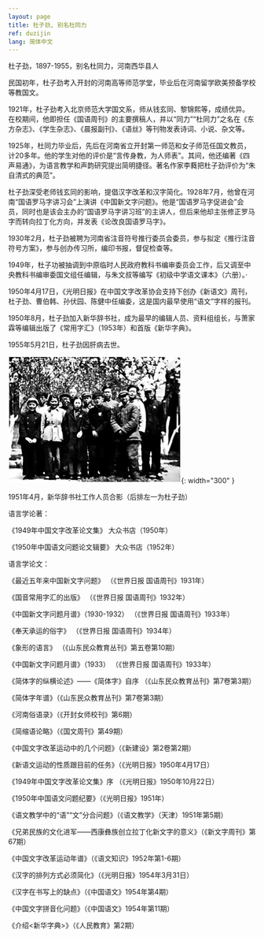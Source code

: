 ```yaml
---
layout: page
title: 杜子劲, 别名杜同力
ref: duzijin
lang: 简体中文
---
```


杜子劲，1897-1955，别名杜同力，河南西华县人

民国初年，杜子劲考入开封的河南高等师范学堂，毕业后在河南留学欧美预备学校等教国文。

1921年，杜子劲考入北京师范大学国文系，师从钱玄同、黎锦熙等，成绩优异。在校期间，他即担任《国语周刊》的主要撰稿人，并以“同力”“杜同力”之名在《东方杂志》、《学生杂志》、《晨报副刊》、《语丝》等刊物发表诗词、小说、杂文等。

1925年，杜同力毕业后，先后在河南省立开封第一师范和女子师范任国文教员，计20多年。他的学生对他的评价是“言传身教，为人师表”。其间，他还编著《四声易通》，为语言教学和声韵研究提出简明捷径。著名作家李蕤把杜子劲评价为“朱自清式的典范”。

杜子劲深受老师钱玄同的影响，提倡汉字改革和汉字简化。1928年7月，他曾在河南“国语罗马字讲习会”上演讲《中国新文字问题》。他是“国语罗马字促进会”会员，同时也是该会主办的“国语罗马字讲习班”的主讲人，但后来他却主张修正罗马字而转向拉丁化方向，并发表《论改良国语罗马字》。

1930年2月，杜子劲被聘为河南省注音符号推行委员会委员，参与拟定《推行注音符号方案》，参与创办传习所，编印书报，督促检查等。

1949年，杜子功被抽调到中原临时人民政府教科书编审委员会工作，后又调至中央教科书编审委国文组任编辑，与朱文叔等编写《初级中学语文课本》（六册）。·

1950年4月17日，《光明日报》在中国文字改革协会支持下创办《新语文》周刊，杜子劲、曹伯韩、孙伏园、陈健中任编委，这是国内最早使用“语文”字样的报刊。

1950年8月，杜子劲加入新华辞书社，成为最早的编辑人员、资料组组长，与萧家霖等编辑出版了《常用字汇》（1953年）和首版《新华字典》。

1955年5月21日，杜子劲因肝病去世。

![image](/assets/imgs/duzijin.jpg "1951年4月，新华辞书社工作人员合影（后排左一为杜子劲）"){: width="300" }

1951年4月，新华辞书社工作人员合影（后排左一为杜子劲）

语言学论著：

《1949年中国文字改革论文集》 大众书店（1950年）

《1950年中国语文问题论文辑要》 大众书店（1952年）

语言学论文：

《最近五年来中国新文字问题》 （《世界日报 国语周刊》1931年）

《国音常用字汇的出版》 （《世界日报 国语周刊》1932年）

《中国新文字问题月谱》（1930-1932） （《世界日报 国语周刊》1933年）

《奉天承运的俗字》 （《世界日报 国语周刊》1934年）

《象形的语言》 （《山东民众教育丛刊》第五卷第10期）

《中国新文字问题月谱》（1933） （《世界日报 国语周刊》1933年）

《简体字的纵横论述》——《简体字》自序 （《山东民众教育丛刊》第7卷第3期）  
   
《简体字年谱》（《山东民众教育丛刊》第7卷第3期）

《河南俗语录》（《开封女师校刊》第6期）

《简缩语论略》（《国文周刊》第49期）

《中国文字改革运动中的几个问题》（《新建设》第2卷第2期）

《新语文运动的性质跟目前的任务》（《光明日报》1950年4月17日）

《1949年中国文字改革论文集》序 （《光明日报》1950年10月22日）

《1950年中国语文问题纪要》（《光明日报》1951年）

《语文教学中的“语”“文”分合问题》（《语文教学》（天津）1951年第5期）

《兄弟民族的文化进军——西康彝族创立拉丁化新文字的意义》（《新文字周刊》第67期）

《中国文字改革运动年谱》（《语文知识》1952年第1-6期）

《汉字的排列方式必须简化》（《光明日报》1954年3月31日）

《汉字在书写上的缺点》（《中国语文》1954年第4期）

《中国文字拼音化问题》（《中国语文》1954年第11期）

《介绍<新华字典>》（《人民教育》第2期）

